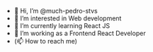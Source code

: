 - 👋 Hi, I’m @much-pedro-stvs
- 👀 I’m interested in Web development
- 🌱 I’m currently learning React JS
- 💞️ I’m working as a Frontend React Developer
- (📫 How to reach me)

<!---
much-pedro-stvs/much-pedro-stvs is a ✨ special ✨ repository because its `README.md` (this file) appears on your GitHub profile.
You can click the Preview link to take a look at your changes.
--->

